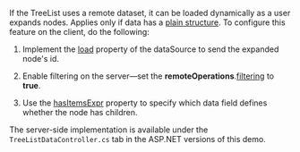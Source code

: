 If the TreeList uses a remote dataset, it can be loaded dynamically as a user expands nodes. Applies only if data has a [plain structure](/Documentation/ApiReference/UI_Components/dxTreeList/Configuration/#dataStructure). To configure this feature on the client, do the following:

1. Implement the [load](/Documentation/ApiReference/Data_Layer/CustomStore/Configuration/#load) property of the dataSource to send the expanded node's id.

2. Enable filtering on the server&mdash;set the **remoteOperations**.[filtering](/Documentation/ApiReference/UI_Components/dxTreeList/Configuration/remoteOperations/#filtering) to **true**.

3. Use the [hasItemsExpr](/Documentation/ApiReference/UI_Components/dxTreeList/Configuration/#hasItemsExpr) property to specify which data field defines whether the node has children.

The server-side implementation is available under the `TreeListDataController.cs` tab in the ASP.NET versions of this demo.
